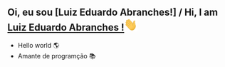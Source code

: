
## Oi, eu sou [Luiz Eduardo Abranches!] / Hi, I am [Luiz Eduardo Abranches !](http://aboutme.mywebcommunity.org/)<img src="https://raw.githubusercontent.com/ABSphreak/ABSphreak/master/gifs/Hi.gif" width="30px">

<ul>
  <li>Hello world 🌎</li>
  <li>Amante de programção 📚</li>
</ul>
       

